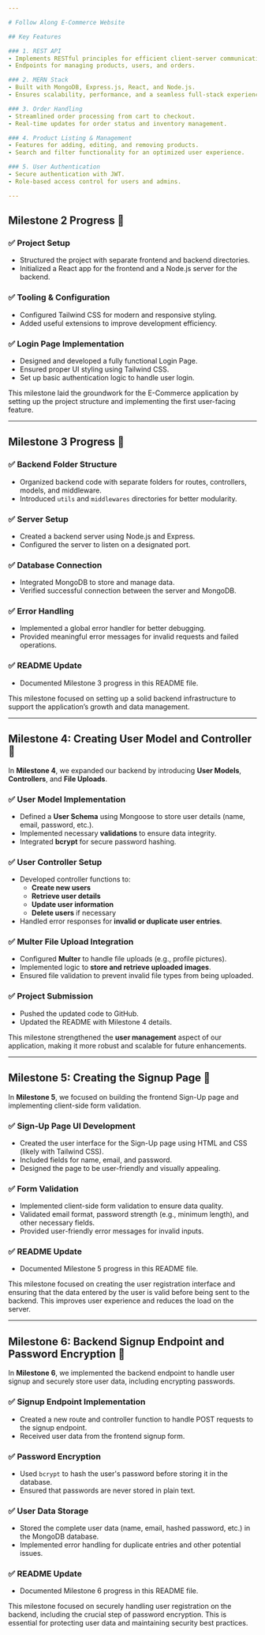 ```yaml
---

# Follow Along E-Commerce Website

## Key Features

### 1. REST API
- Implements RESTful principles for efficient client-server communication.
- Endpoints for managing products, users, and orders.

### 2. MERN Stack
- Built with MongoDB, Express.js, React, and Node.js.
- Ensures scalability, performance, and a seamless full-stack experience.

### 3. Order Handling
- Streamlined order processing from cart to checkout.
- Real-time updates for order status and inventory management.

### 4. Product Listing & Management
- Features for adding, editing, and removing products.
- Search and filter functionality for an optimized user experience.

### 5. User Authentication
- Secure authentication with JWT.
- Role-based access control for users and admins.

---
```


## Milestone 2 Progress 🚀

### ✅ Project Setup
- Structured the project with separate frontend and backend directories.
- Initialized a React app for the frontend and a Node.js server for the backend.

### ✅ Tooling & Configuration
- Configured Tailwind CSS for modern and responsive styling.
- Added useful extensions to improve development efficiency.

### ✅ Login Page Implementation
- Designed and developed a fully functional Login Page.
- Ensured proper UI styling using Tailwind CSS.
- Set up basic authentication logic to handle user login.

This milestone laid the groundwork for the E-Commerce application by setting up the project structure and implementing the first user-facing feature.

---

## Milestone 3 Progress 🚀

### ✅ Backend Folder Structure
- Organized backend code with separate folders for routes, controllers, models, and middleware.
- Introduced `utils` and `middlewares` directories for better modularity.

### ✅ Server Setup
- Created a backend server using Node.js and Express.
- Configured the server to listen on a designated port.

### ✅ Database Connection
- Integrated MongoDB to store and manage data.
- Verified successful connection between the server and MongoDB.

### ✅ Error Handling
- Implemented a global error handler for better debugging.
- Provided meaningful error messages for invalid requests and failed operations.

### ✅ README Update
- Documented Milestone 3 progress in this README file.

This milestone focused on setting up a solid backend infrastructure to support the application’s growth and data management.

---

## Milestone 4: Creating User Model and Controller 🚀

In **Milestone 4**, we expanded our backend by introducing **User Models**, **Controllers**, and **File Uploads**.

### ✅ **User Model Implementation**
- Defined a **User Schema** using Mongoose to store user details (name, email, password, etc.).
- Implemented necessary **validations** to ensure data integrity.
- Integrated **bcrypt** for secure password hashing.

### ✅ **User Controller Setup**
- Developed controller functions to:
  - **Create new users**
  - **Retrieve user details**
  - **Update user information**
  - **Delete users** if necessary
- Handled error responses for **invalid or duplicate user entries**.

### ✅ **Multer File Upload Integration**
- Configured **Multer** to handle file uploads (e.g., profile pictures).
- Implemented logic to **store and retrieve uploaded images**.
- Ensured file validation to prevent invalid file types from being uploaded.

### ✅ **Project Submission**
- Pushed the updated code to GitHub.
- Updated the README with Milestone 4 details.

This milestone strengthened the **user management** aspect of our application, making it more robust and scalable for future enhancements.

---

## Milestone 5: Creating the Signup Page 🚀

In **Milestone 5**, we focused on building the frontend Sign-Up page and implementing client-side form validation.

### ✅ **Sign-Up Page UI Development**
- Created the user interface for the Sign-Up page using HTML and CSS (likely with Tailwind CSS).
- Included fields for name, email, and password.
- Designed the page to be user-friendly and visually appealing.

### ✅ **Form Validation**
- Implemented client-side form validation to ensure data quality.
- Validated email format, password strength (e.g., minimum length), and other necessary fields.
- Provided user-friendly error messages for invalid inputs.

### ✅ **README Update**
- Documented Milestone 5 progress in this README file.

This milestone focused on creating the user registration interface and ensuring that the data entered by the user is valid before being sent to the backend.  This improves user experience and reduces the load on the server.

---

## Milestone 6: Backend Signup Endpoint and Password Encryption 🚀

In **Milestone 6**, we implemented the backend endpoint to handle user signup and securely store user data, including encrypting passwords.

### ✅ **Signup Endpoint Implementation**
- Created a new route and controller function to handle POST requests to the signup endpoint.
- Received user data from the frontend signup form.

### ✅ **Password Encryption**
- Used `bcrypt` to hash the user's password before storing it in the database.
- Ensured that passwords are never stored in plain text.

### ✅ **User Data Storage**
- Stored the complete user data (name, email, hashed password, etc.) in the MongoDB database.
- Implemented error handling for duplicate entries and other potential issues.

### ✅ **README Update**
- Documented Milestone 6 progress in this README file.

This milestone focused on securely handling user registration on the backend, including the crucial step of password encryption.  This is essential for protecting user data and maintaining security best practices.
